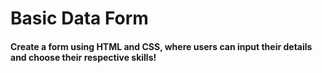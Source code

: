 # Basic Data Form

#### Create a form using HTML and CSS, where users can input their details and choose their respective skills!
